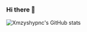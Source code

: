 ### Hi there 👋

![Xmzyshypnc's GitHub stats](https://github-readme-stats.vercel.app/api?username=xmzyshypnc&show_icons=true&theme=radical)



<!--
**xmzyshypnc/xmzyshypnc** is a ✨ _special_ ✨ repository because its `README.md` (this file) appears on your GitHub profile.

Here are some ideas to get you started:

- 🔭 I’m currently working on ...
- 🌱 I’m currently learning ...
- 👯 I’m looking to collaborate on ...
- 🤔 I’m looking for help with ...
- 💬 Ask me about ...
- 📫 How to reach me: ...
- 😄 Pronouns: ...
- ⚡ Fun fact: ...
-->
